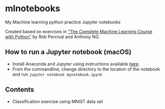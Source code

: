 # mlnotebooks
My Machine learning python practice Jupyter notebooks

Created based on exercises in ["The Complete Machine Learning Course with Python"](https://www.udemy.com/machine-learning-course-with-python/learn/v4/overview) by Rob Percival and Anthony NG.

## How to run a Jupyter notebook (macOS)
- Install Anaconda and Jupyter using instructions available [here](https://docs.anaconda.com/anaconda/install/mac-os/).
- From the commandline, change directory to the location of the notebook and run `jupyter notebook mynotebook.ipynb`

## Contents
- Classification exercise using MNIST data set

